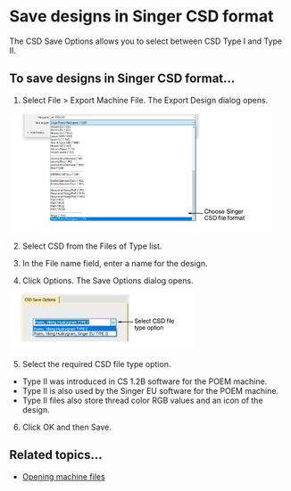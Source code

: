# Save designs in Singer CSD format

The CSD Save Options allows you to select between CSD Type I and Type II.

## To save designs in Singer CSD format...

1. Select File > Export Machine File. The Export Design dialog opens.

![ExportMachineFileCSD.png](assets/ExportMachineFileCSD.png)

2. Select CSD from the Files of Type list.

3. In the File name field, enter a name for the design.

4. Click Options. The Save Options dialog opens.

![output00026.png](assets/output00026.png)

5. Select the required CSD file type option.

- Type II was introduced in CS 1.2B software for the POEM machine.
- Type II is also used by the Singer EU software for the POEM machine.
- Type II files also store thread color RGB values and an icon of the design.

6. Click OK and then Save.

## Related topics...

- [Opening machine files](../convert/Opening_machine_files)
